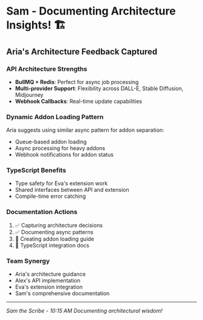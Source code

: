 # Sam - Documenting Architecture Insights! 🏗️

## Aria's Architecture Feedback Captured

### API Architecture Strengths
- **BullMQ + Redis**: Perfect for async job processing
- **Multi-provider Support**: Flexibility across DALL-E, Stable Diffusion, Midjourney
- **Webhook Callbacks**: Real-time update capabilities

### Dynamic Addon Loading Pattern
Aria suggests using similar async pattern for addon separation:
- Queue-based addon loading
- Async processing for heavy addons
- Webhook notifications for addon status

### TypeScript Benefits
- Type safety for Eva's extension work
- Shared interfaces between API and extension
- Compile-time error catching

### Documentation Actions
1. ✅ Capturing architecture decisions
2. ✅ Documenting async patterns
3. 🔄 Creating addon loading guide
4. 🔄 TypeScript integration docs

### Team Synergy
- Aria's architecture guidance
- Alex's API implementation
- Eva's extension integration
- Sam's comprehensive documentation

---
*Sam the Scribe - 10:15 AM*
*Documenting architectural wisdom!*
